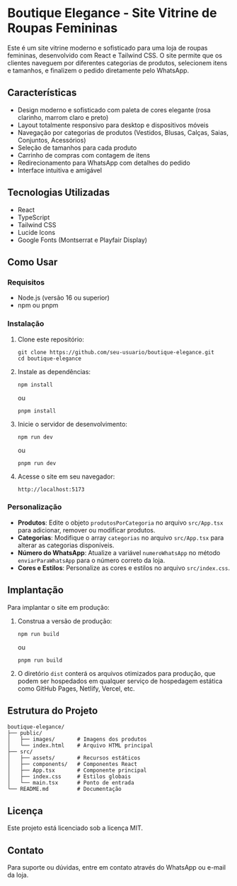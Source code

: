 # Boutique Elegance - Site Vitrine de Roupas Femininas

Este é um site vitrine moderno e sofisticado para uma loja de roupas femininas, desenvolvido com React e Tailwind CSS. O site permite que os clientes naveguem por diferentes categorias de produtos, selecionem itens e tamanhos, e finalizem o pedido diretamente pelo WhatsApp.

## Características

- Design moderno e sofisticado com paleta de cores elegante (rosa clarinho, marrom claro e preto)
- Layout totalmente responsivo para desktop e dispositivos móveis
- Navegação por categorias de produtos (Vestidos, Blusas, Calças, Saias, Conjuntos, Acessórios)
- Seleção de tamanhos para cada produto
- Carrinho de compras com contagem de itens
- Redirecionamento para WhatsApp com detalhes do pedido
- Interface intuitiva e amigável

## Tecnologias Utilizadas

- React
- TypeScript
- Tailwind CSS
- Lucide Icons
- Google Fonts (Montserrat e Playfair Display)

## Como Usar

### Requisitos

- Node.js (versão 16 ou superior)
- npm ou pnpm

### Instalação

1. Clone este repositório:
   ```
   git clone https://github.com/seu-usuario/boutique-elegance.git
   cd boutique-elegance
   ```

2. Instale as dependências:
   ```
   npm install
   ```
   ou
   ```
   pnpm install
   ```

3. Inicie o servidor de desenvolvimento:
   ```
   npm run dev
   ```
   ou
   ```
   pnpm run dev
   ```

4. Acesse o site em seu navegador:
   ```
   http://localhost:5173
   ```

### Personalização

- **Produtos**: Edite o objeto `produtosPorCategoria` no arquivo `src/App.tsx` para adicionar, remover ou modificar produtos.
- **Categorias**: Modifique o array `categorias` no arquivo `src/App.tsx` para alterar as categorias disponíveis.
- **Número do WhatsApp**: Atualize a variável `numeroWhatsApp` no método `enviarParaWhatsApp` para o número correto da loja.
- **Cores e Estilos**: Personalize as cores e estilos no arquivo `src/index.css`.

## Implantação

Para implantar o site em produção:

1. Construa a versão de produção:
   ```
   npm run build
   ```
   ou
   ```
   pnpm run build
   ```

2. O diretório `dist` conterá os arquivos otimizados para produção, que podem ser hospedados em qualquer serviço de hospedagem estática como GitHub Pages, Netlify, Vercel, etc.

## Estrutura do Projeto

```
boutique-elegance/
├── public/
│   ├── images/       # Imagens dos produtos
│   └── index.html    # Arquivo HTML principal
├── src/
│   ├── assets/       # Recursos estáticos
│   ├── components/   # Componentes React
│   ├── App.tsx       # Componente principal
│   ├── index.css     # Estilos globais
│   └── main.tsx      # Ponto de entrada
└── README.md         # Documentação
```

## Licença

Este projeto está licenciado sob a licença MIT.

## Contato

Para suporte ou dúvidas, entre em contato através do WhatsApp ou e-mail da loja.
